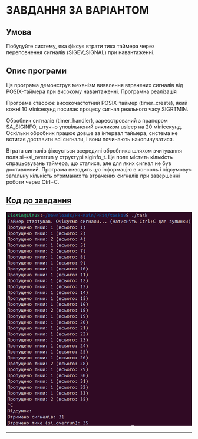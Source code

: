 # ЗАВДАННЯ ЗА ВАРІАНТОМ

## Умова

Побудуйте систему, яка фіксує втрати тика таймера через переповнення сигналів (SIGEV_SIGNAL) при навантаженні.

## Опис програми

Ця програма демонструє механізм виявлення втрачених сигналів від POSIX-таймера при високому навантаженні.
Програмна реалізація

Програма створює високочастотний POSIX-таймер (timer_create), який кожні 10 мілісекунд посилає процесу сигнал реального часу SIGRTMIN.

Обробник сигналів (timer_handler), зареєстрований з прапором SA_SIGINFO, штучно уповільнений викликом usleep на 20 мілісекунд. Оскільки обробник працює довше за інтервал таймера, система не встигає доставити всі сигнали, і вони починають накопичуватися.

Втрата сигналів фіксується всередині обробника шляхом зчитування поля si->si_overrun у структурі siginfo_t. Це поле містить кількість спрацьовувань таймера, що сталися, але для яких сигнал не був доставлений. Програма виводить цю інформацію в консоль і підсумовує загальну кількість отриманих та втрачених сигналів при завершенні роботи через Ctrl+C.

## [Код до завдання](task19/task.c)

![Зображення](task19/19.png)

---
